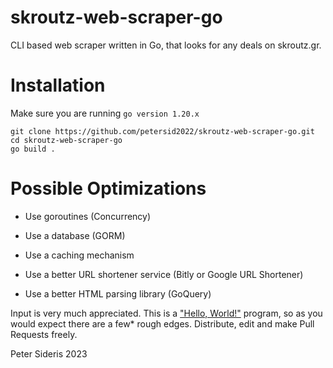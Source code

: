 # skroutz-web-scraper-go
 CLI based web scraper written in Go, that looks for any deals on skroutz.gr.

# Installation 
Make sure you are running ```go version 1.20.x```

```
git clone https://github.com/petersid2022/skroutz-web-scraper-go.git
cd skroutz-web-scraper-go
go build .
```
# Possible Optimizations

* Use goroutines (Concurrency)

* Use a database (GORM)

* Use a caching mechanism

* Use a better URL shortener service (Bitly or Google URL Shortener)

* Use a better HTML parsing library (GoQuery)

Input is very much appreciated. This is a ["Hello, World!"](https://en.wikipedia.org/wiki/%22Hello,_World!%22_program) program, so as you would expect there are a few* rough edges.
Distribute, edit and make Pull Requests freely. 

Peter Sideris 2023
